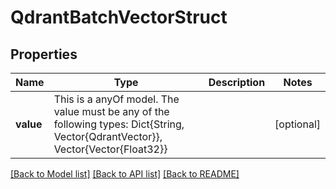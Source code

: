 # QdrantBatchVectorStruct



## Properties
Name | Type | Description | Notes
------------ | ------------- | ------------- | -------------
**value** | This is a anyOf model. The value must be any of the following types: Dict{String, Vector{QdrantVector}}, Vector{Vector{Float32}} |  | [optional] 





[[Back to Model list]](../README.md#models) [[Back to API list]](../README.md#api-endpoints) [[Back to README]](../README.md)


